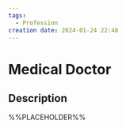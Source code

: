 ```yaml
---
tags:
  - Profession
creation date: 2024-01-24 22:48
---
```

# Medical Doctor

## Description

%%PLACEHOLDER%%
